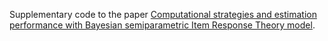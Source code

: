 Supplementary code to the paper [Computational strategies and estimation performance with
Bayesian semiparametric Item Response Theory model](https://arxiv.org/abs/2101.11583).
